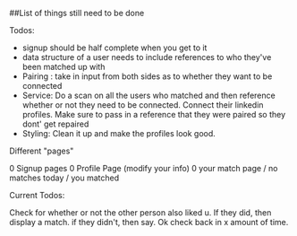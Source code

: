 ##List of things still need to be done


Todos:

- signup should be half complete when you get to it
- data structure of a user needs to include references to who they've been matched up with
- Pairing : take in input from both sides as to whether they want to be connected
- Service: Do a scan on all the users who matched and then reference whether or not they need to be connected.
Connect their linkedin profiles. Make sure to pass in a reference that they were paired so they dont' get repaired
- Styling: Clean it up and make the profiles look good.

Different "pages"

0 Signup pages
0 Profile Page (modify your info)
0 your match page / no matches today / you matched


Current Todos:
<!-- Fetch a user who is not yourself, display them on the screen next to yourself, and then log an action from you to them, then log that you guys have "matched".

Update a users 'match potentials' based during user creation one time/ -->

<!-- Dispatch an action that updates that array with 3 fields - active,  -->

Check for whether or not the other person also liked u. If they did, then display a match. if they didn't, then say. Ok check back in x amount of time.


